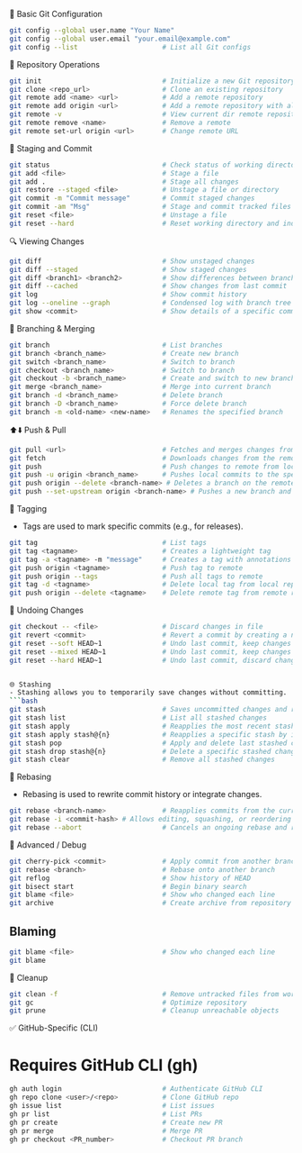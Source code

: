 
🚀 Basic Git Configuration
```bash
git config --global user.name "Your Name"
git config --global user.email "your.email@example.com"
git config --list                     # List all Git configs
```

📁 Repository Operations
```bash
git init                              # Initialize a new Git repository
git clone <repo_url>                  # Clone an existing repository
git remote add <name> <url>           # Add a remote repository
git remote add origin <url>           # Add a remote repository with alias 'origin'
git remote -v                         # View current dir remote repositories
git remote remove <name>              # Remove a remote
git remote set-url origin <url>       # Change remote URL
```

📂 Staging and Commit
```bash
git status                            # Check status of working directory
git add <file>                        # Stage a file
git add .                             # Stage all changes
git restore --staged <file>           # Unstage a file or directory
git commit -m "Commit message"        # Commit staged changes
git commit -am "Msg"                  # Stage and commit tracked files
git reset <file>                      # Unstage a file
git reset --hard                      # Reset working directory and index
```

🔍 Viewing Changes
```bash
git diff                              # Show unstaged changes
git diff --staged                     # Show staged changes
git diff <branch1> <branch2>          # Show differences between branches
git diff --cached                     # Show changes from last commit
git log                               # Show commit history
git log --oneline --graph             # Condensed log with branch tree
git show <commit>                     # Show details of a specific commit
```

🌿 Branching & Merging
```bash
git branch                            # List branches
git branch <branch_name>              # Create new branch
git switch <branch_name>              # Switch to branch
git checkout <branch_name>            # Switch to branch
git checkout -b <branch_name>         # Create and switch to new branch
git merge <branch_name>               # Merge into current branch
git branch -d <branch_name>           # Delete branch
git branch -D <branch_name>           # Force delete branch
git branch -m <old-name> <new-name>   # Renames the specified branch
```

⬆️⬇️ Push & Pull
```bash
git pull <url>                        # Fetches and merges changes from the remote branch.
git fetch                             # Downloads changes from the remote without merging.
git push                              # Push changes to remote from local working directory.
git push -u origin <branch_name>      # Pushes local commits to the specified branch on the remote. 
git push origin --delete <branch-name> # Deletes a branch on the remote repository.
git push --set-upstream origin <branch-name> # Pushes a new branch and sets it to track the remote branch.
```

📌 Tagging
- Tags are used to mark specific commits (e.g., for releases).
```bash
git tag                               # List tags
git tag <tagname>                     # Creates a lightweight tag
git tag -a <tagname> -m "message"     # Creates a tag with annotations an annotated tag with a message.
git push origin <tagname>             # Push tag to remote
git push origin --tags                # Push all tags to remote
git tag -d <tagname>                  # Delete local tag from local repository
git push origin --delete <tagname>    # Delete remote tag from remote repository
```

🔄 Undoing Changes
```bash
git checkout -- <file>                # Discard changes in file
git revert <commit>                   # Revert a commit by creating a new one
git reset --soft HEAD~1               # Undo last commit, keep changes staged
git reset --mixed HEAD~1              # Undo last commit, keep changes unstaged
git reset --hard HEAD~1               # Undo last commit, discard changes


🌐 Stashing
- Stashing allows you to temporarily save changes without committing.
```bash
git stash                             # Saves uncommitted changes and reverts to a clean working directory.
git stash list                        # List all stashed changes
git stash apply                       # Reapplies the most recent stash
git stash apply stash@{n}             # Reapplies a specific stash by index
git stash pop                         # Apply and delete last stashed change
git stash drop stash@{n}              # Delete a specific stashed change by index
git stash clear                       # Remove all stashed changes
```

🌿 Rebasing
- Rebasing is used to rewrite commit history or integrate changes.
```bash
git rebase <branch-name>              # Reapplies commits from the current branch onto another branch.
git rebase -i <commit-hash> # Allows editing, squashing, or reordering commits starting from specified commit.
git rebase --abort                    # Cancels an ongoing rebase and restores the previous state.
```


🧪 Advanced / Debug
```bash
git cherry-pick <commit>              # Apply commit from another branch
git rebase <branch>                   # Rebase onto another branch
git reflog                            # Show history of HEAD
git bisect start                      # Begin binary search
git blame <file>                      # Show who changed each line
git archive                           # Create archive from repository
```

Blaming
- 
```bash
git blame <file>                      # Show who changed each line
git blame 
```



🧹 Cleanup
```bash
git clean -f                          # Remove untracked files from working directory
git gc                                # Optimize repository
git prune                             # Cleanup unreachable objects
```

✅ GitHub-Specific (CLI)
# Requires GitHub CLI (gh)
```bash
gh auth login                         # Authenticate GitHub CLI
gh repo clone <user>/<repo>           # Clone GitHub repo
gh issue list                         # List issues
gh pr list                            # List PRs
gh pr create                          # Create new PR
gh pr merge                           # Merge PR
gh pr checkout <PR_number>            # Checkout PR branch


